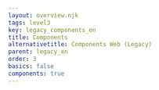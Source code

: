 ```yaml
---
layout: overview.njk
tags: level3
key: legacy_components_en
title: Components
alternativetitle: Components Web (Legacy)
parent: legacy_en
order: 3
basics: false
components: true
---
```

